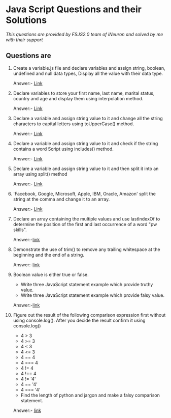 # Java Script Questions and their Solutions

_This questions are provided by FSJS2.0 team of iNeuron and solved by me with their support_

## Questions are

1) Create a variable.js file and declare variables and assign string, boolean, undefined and null data types, Display all the value with their data type.

    Answer:-  [Link]()
2) Declare variables to store your first name, last name, marital status, country and age and display them using interpolation method.

    Answer:-  [Link]()
3) Declare a variable and assign string value to it and change all the string characters to capital letters using toUpperCase() method.

    Answer:-  [Link]()
4) Declare a variable and assign string value to it and check if the string contains a word Script using includes() method.
   
    Answer:- [Link]()
5) Declare a variable and assign string value to it and then split it into an array using split() method
    
    Answer:- [Link]()
6) 'Facebook, Google, Microsoft, Apple, IBM, Oracle, Amazon' split the string at the comma and change it to an array.

    Answer:- [Link]()
7) Declare an array containing the multiple values and use lastIndexOf to determine the position of the first and last occurrence of a word "pw skills".


    Answer:-[link]()
8) Demonstrate the use of trim() to remove any trailing whitespace at the beginning and the end of a string.

    Answer:-[link]()
9) Boolean value is either true or false.
    - Write three JavaScript statement example which provide truthy value.
    - Write three JavaScript statement example which provide falsy value.

    Answer:-[link]()
10) Figure out the result of the following comparison expression first without using console.log(). After you decide the result confirm it using console.log()
    - 4 > 3
    - 4 >= 3
    - 4 < 3
    - 4 <= 3
    - 4 == 4
    - 4 === 4
    - 4 != 4
    - 4 !== 4
    - 4 != '4'
    - 4 == '4'
    - 4 === '4'
    - Find the length of python and jargon and make a falsy comparison statement.

    Answer:- [link]()